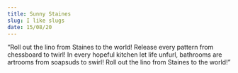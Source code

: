 ```yaml
---
title: Sunny Staines
slug: I like slugs
date: 15/08/20
---
```

“Roll out the lino
from Staines to the world!
Release every pattern
from chessboard to twirl!
In every hopeful kitchen
let life unfurl,
bathrooms are artrooms
from soapsuds to swirl!
Roll out the lino
from Staines to the world!”